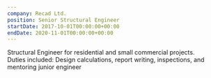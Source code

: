 ```yaml
---
company: Recad Ltd.
position: Senior Structural Engineer
startDate: 2017-10-01T00:00:00+00:00
endDate: 2020-11-01T00:00:00+00:00
---
```


Structural Engineer for residential and small commercial projects.\
Duties included: Design calculations, report writing, inspections, and mentoring junior engineer
